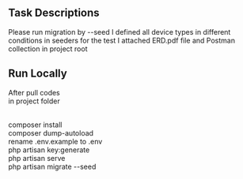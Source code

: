 ## Task Descriptions

Please run migration by --seed
I defined all device types in different conditions in seeders for the test
I attached ERD.pdf file and Postman collection in project root

## Run Locally

After pull codes<br/>
in project folder<br/><br/>

composer install<br/>
composer dump-autoload<br/>
rename .env.example to .env<br/>
php artisan key:generate<br/>
php artisan serve<br/>
php artisan migrate --seed



